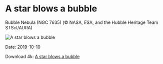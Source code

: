 # A star blows a bubble

Bubble Nebula (NGC 7635) (© NASA, ESA, and the Hubble Heritage Team STScI/AURA)

![A star blows a bubble](https://bing.com/th?id=OHR.BubbleNebula_EN-US5338454782_UHD.jpg&rf=LaDigue_UHD.jpg&pid=hp&w=1024&h=576)

Date: 2019-10-10

Download 4k: [A star blows a bubble](https://bing.com/th?id=OHR.BubbleNebula_EN-US5338454782_UHD.jpg&rf=LaDigue_UHD.jpg&pid=hp&w=3840&h=2160)

